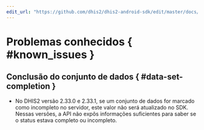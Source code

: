 ```yaml
---
edit_url: "https://github.com/dhis2/dhis2-android-sdk/edit/master/docs/content/developer/known-issues.md" 
---
```

# Problemas conhecidos  { #known_issues } 

<!--DHIS2-SECTION-ID:known_issues-->

## Conclusão do conjunto de dados { #data-set-completion } 

- No DHIS2 versão 2.33.0 e 2.33.1, se um conjunto de dados for marcado como incompleto no servidor, este valor não será atualizado no SDK. Nessas versões, a API não expôs informações suficientes para saber se o status estava completo ou incompleto.

